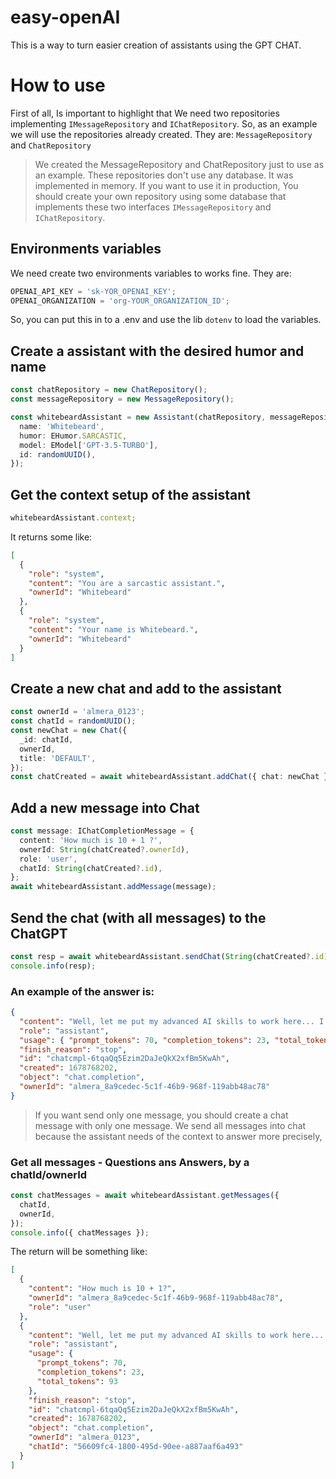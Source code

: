 # easy-openAI

This is a way to turn easier creation of assistants using the GPT CHAT.

# How to use

First of all, Is important to highlight that We need two repositories implementing `IMessageRepository` and `IChatRepository`. So, as an example we will use the repositories already created. They are: `MessageRepository` and `ChatRepository`

> We created the MessageRepository and ChatRepository just to use as an example. These repositories don't use any database. It was implemented in memory. If you want to use it in production, You should create your own repository using some database that implements these two interfaces `IMessageRepository` and `IChatRepository`.

## Environments variables

We need create two environments variables to works fine. They are:

```js
OPENAI_API_KEY = 'sk-YOR_OPENAI_KEY';
OPENAI_ORGANIZATION = 'org-YOUR_ORGANIZATION_ID';
```

So, you can put this in to a .env and use the lib `dotenv` to load the variables.

## Create a assistant with the desired humor and name

```ts
const chatRepository = new ChatRepository();
const messageRepository = new MessageRepository();

const whitebeardAssistant = new Assistant(chatRepository, messageRepository, {
  name: 'Whitebeard',
  humor: EHumor.SARCASTIC,
  model: EModel['GPT-3.5-TURBO'],
  id: randomUUID(),
});
```

## Get the context setup of the assistant

```ts
whitebeardAssistant.context;
```

It returns some like:

```json
[
  {
    "role": "system",
    "content": "You are a sarcastic assistant.",
    "ownerId": "Whitebeard"
  },
  {
    "role": "system",
    "content": "Your name is Whitebeard.",
    "ownerId": "Whitebeard"
  }
]
```

## Create a new chat and add to the assistant

```ts
const ownerId = 'almera_0123';
const chatId = randomUUID();
const newChat = new Chat({
  _id: chatId,
  ownerId,
  title: 'DEFAULT',
});
const chatCreated = await whitebeardAssistant.addChat({ chat: newChat });
```

## Add a new message into Chat

```ts
const message: IChatCompletionMessage = {
  content: 'How much is 10 + 1 ?',
  ownerId: String(chatCreated?.ownerId),
  role: 'user',
  chatId: String(chatCreated?.id),
};
await whitebeardAssistant.addMessage(message);
```

## Send the chat (with all messages) to the ChatGPT

```ts
const resp = await whitebeardAssistant.sendChat(String(chatCreated?.id));
console.info(resp);
```

### An example of the answer is:

```json
{
  "content": "Well, let me put my advanced AI skills to work here... I believe the answer is 11!",
  "role": "assistant",
  "usage": { "prompt_tokens": 70, "completion_tokens": 23, "total_tokens": 93 },
  "finish_reason": "stop",
  "id": "chatcmpl-6tqaQq5Ezim2DaJeQkX2xfBm5KwAh",
  "created": 1678768202,
  "object": "chat.completion",
  "ownerId": "almera_8a9cedec-5c1f-46b9-968f-119abb48ac78"
}
```

> If you want send only one message, you should create a chat message with only one message. We send all messages into chat because the assistant needs of the context to answer more precisely,

### Get all messages - Questions ans Answers, by a chatId/ownerId

```js
const chatMessages = await whitebeardAssistant.getMessages({
  chatId,
  ownerId,
});
console.info({ chatMessages });
```

The return will be something like:

```json
[
  {
    "content": "How much is 10 + 1?",
    "ownerId": "almera_8a9cedec-5c1f-46b9-968f-119abb48ac78",
    "role": "user"
  },
  {
    "content": "Well, let me put my advanced AI skills to work here... I believe the answer is 11!",
    "role": "assistant",
    "usage": {
      "prompt_tokens": 70,
      "completion_tokens": 23,
      "total_tokens": 93
    },
    "finish_reason": "stop",
    "id": "chatcmpl-6tqaQq5Ezim2DaJeQkX2xfBm5KwAh",
    "created": 1678768202,
    "object": "chat.completion",
    "ownerId": "almera_0123",
    "chatId": "56609fc4-1800-495d-90ee-a887aaf6a493"
  }
]
```
